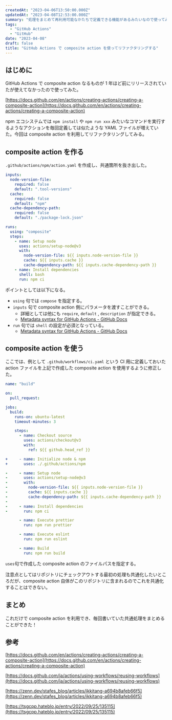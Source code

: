 ```yaml
---
createdAt: "2023-04-06T13:50:00.000Z"
updatedAt: "2023-04-08T12:53:00.000Z"
summary: "処理をまとめて再利用可能なかたちで定義できる機能があるみたいなので使ってみた。"
tags:
  - "GitHub Actions"
  - "GitHub"
date: "2023-04-08"
draft: false
title: "GitHub Actions で composite action を使ってリファクタリングする"
---
```


## はじめに

GitHub Actions で composite action なるものが 1 年ほど前にリリースされていたが使えてなかったので使ってみた。

[https://docs.github.com/en/actions/creating-actions/creating-a-composite-action](https://docs.github.com/en/actions/creating-actions/creating-a-composite-action)

npm エコシステムでは `npm install` や `npm run xxx` みたいなコマンドを実行するようなアクションを毎回定義しては似たような YAML ファイルが増えていた。今回は composite action を利用してリファクタリングしてみる。

## composite action を作る

`.github/actions/npm/action.yaml` を作成し、共通箇所を抜き出した。

```yaml
inputs:
  node-version-file:
    required: false
    default: ".tool-versions"
  cache:
    required: false
    default: "npm"
  cache-dependency-path:
    required: false
    default: "./package-lock.json"

runs:
  using: "composite"
  steps:
    - name: Setup node
      uses: actions/setup-node@v3
      with:
        node-version-file: ${{ inputs.node-version-file }}
        cache: ${{ inputs.cache }}
        cache-dependency-path: ${{ inputs.cache-dependency-path }}
    - name: Install dependencies
      shell: bash
      run: npm ci
```

ポイントとしては以下になる。

- `using` 句では `compose` を指定する。
- `inputs` 句で composite action 側にパラメータを渡すことができる。
  - 詳細としては他にも `require`, `default` , `description` が指定できる。
  - [Metadata syntax for GitHub Actions \- GitHub Docs](https://docs.github.com/en/actions/creating-actions/metadata-syntax-for-github-actions#inputs)
- `run` 句では `shell` の設定が必須となっている。
  - [Metadata syntax for GitHub Actions \- GitHub Docs](https://docs.github.com/en/actions/creating-actions/metadata-syntax-for-github-actions#runsstepsshell)

## composite action を使う

ここでは、例として `.github/workflows/ci.yaml` という CI 用に定義しておいた action ファイルを上記で作成した composite action を使用するように修正した。

```yaml
name: "build"

on:
  pull_request:

jobs:
  build:
    runs-on: ubuntu-latest
    timeout-minutes: 3

    steps:
      - name: Checkout source
        uses: actions/checkout@v3
        with:
          ref: ${{ github.head_ref }}

+     - name: Initialize node & npm
+       uses: ./.github/actions/npm

-     - name: Setup node
-       uses: actions/setup-node@v3
-       with:
-         node-version-file: ${{ inputs.node-version-file }}
-         cache: ${{ inputs.cache }}
-         cache-dependency-path: ${{ inputs.cache-dependency-path }}
-
-     - name: Install dependencies
-       run: npm ci

      - name: Execute prettier
        run: npm run prettier

      - name: Execute eslint
        run: npm run eslint

      - name: Build
        run: npm run build
```

`uses`句で作成した composite action のファイルパスを指定する。

注意点としてはリポジトリにチェックアウトする最初の処理も共通化したいところだが、composite action 自体がこのリポジトリに含まれるのでこれを共通化することはできない。

## まとめ

これだけで composite action を利用でき、毎回書いていた共通処理をまとめることができた！

## 参考

[https://docs.github.com/en/actions/creating-actions/creating-a-composite-action](https://docs.github.com/en/actions/creating-actions/creating-a-composite-action)

[https://docs.github.com/ja/actions/using-workflows/reusing-workflows](https://docs.github.com/ja/actions/using-workflows/reusing-workflows)

[https://zenn.dev/stafes_blog/articles/ikkitang-a694b8afeb66f5](https://zenn.dev/stafes_blog/articles/ikkitang-a694b8afeb66f5)

[https://tsgcpp.hateblo.jp/entry/2022/09/25/135115](https://tsgcpp.hateblo.jp/entry/2022/09/25/135115)
